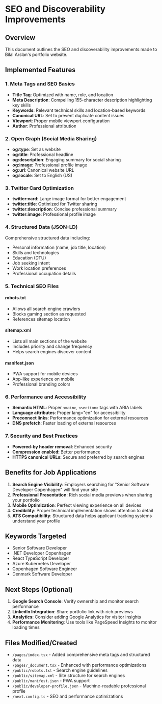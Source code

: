 # SEO and Discoverability Improvements

## Overview

This document outlines the SEO and discoverability improvements made to Bilal Arslan's portfolio website.

## Implemented Features

### 1. Meta Tags and SEO Basics

-   **Title Tag**: Optimized with name, role, and location
-   **Meta Description**: Compelling 155-character description highlighting key skills
-   **Keywords**: Relevant technical skills and location-based keywords
-   **Canonical URL**: Set to prevent duplicate content issues
-   **Viewport**: Proper mobile viewport configuration
-   **Author**: Professional attribution

### 2. Open Graph (Social Media Sharing)

-   **og:type**: Set as website
-   **og:title**: Professional headline
-   **og:description**: Engaging summary for social sharing
-   **og:image**: Professional profile image
-   **og:url**: Canonical website URL
-   **og:locale**: Set to English (US)

### 3. Twitter Card Optimization

-   **twitter:card**: Large image format for better engagement
-   **twitter:title**: Optimized for Twitter sharing
-   **twitter:description**: Concise professional summary
-   **twitter:image**: Professional profile image

### 4. Structured Data (JSON-LD)

Comprehensive structured data including:

-   Personal information (name, job title, location)
-   Skills and technologies
-   Education (DTU)
-   Job seeking intent
-   Work location preferences
-   Professional occupation details

### 5. Technical SEO Files

#### robots.txt

-   Allows all search engine crawlers
-   Blocks gaming section as requested
-   References sitemap location

#### sitemap.xml

-   Lists all main sections of the website
-   Includes priority and change frequency
-   Helps search engines discover content

#### manifest.json

-   PWA support for mobile devices
-   App-like experience on mobile
-   Professional branding colors

### 6. Performance and Accessibility

-   **Semantic HTML**: Proper `<main>`, `<section>` tags with ARIA labels
-   **Language attributes**: Proper lang="en" for accessibility
-   **Preconnect links**: Performance optimization for external resources
-   **DNS prefetch**: Faster loading of external resources

### 7. Security and Best Practices

-   **Powered-by header removal**: Enhanced security
-   **Compression enabled**: Better performance
-   **HTTPS canonical URLs**: Secure and preferred by search engines

## Benefits for Job Applications

1. **Search Engine Visibility**: Employers searching for "Senior Software Developer Copenhagen" will find your site
2. **Professional Presentation**: Rich social media previews when sharing your portfolio
3. **Mobile Optimization**: Perfect viewing experience on all devices
4. **Credibility**: Proper technical implementation shows attention to detail
5. **ATS Compatibility**: Structured data helps applicant tracking systems understand your profile

## Keywords Targeted

-   Senior Software Developer
-   .NET Developer Copenhagen
-   React TypeScript Developer
-   Azure Kubernetes Developer
-   Copenhagen Software Engineer
-   Denmark Software Developer

## Next Steps (Optional)

1. **Google Search Console**: Verify ownership and monitor search performance
2. **LinkedIn Integration**: Share portfolio link with rich previews
3. **Analytics**: Consider adding Google Analytics for visitor insights
4. **Performance Monitoring**: Use tools like PageSpeed Insights to monitor loading times

## Files Modified/Created

-   `/pages/index.tsx` - Added comprehensive meta tags and structured data
-   `/pages/_document.tsx` - Enhanced with performance optimizations
-   `/public/robots.txt` - Search engine guidelines
-   `/public/sitemap.xml` - Site structure for search engines
-   `/public/manifest.json` - PWA support
-   `/public/developer-profile.json` - Machine-readable professional profile
-   `/next.config.ts` - SEO and performance optimizations
